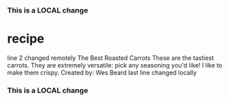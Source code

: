 ### This is a LOCAL change
# recipe
line 2 changed remotely
The Best Roasted Carrots
These are the tastiest carrots. They are extremely versatile: pick any seasoning you'd like!
I like to make them crispy. 
Created by: Wes Beard
last line changed locally
### This is a LOCAL change